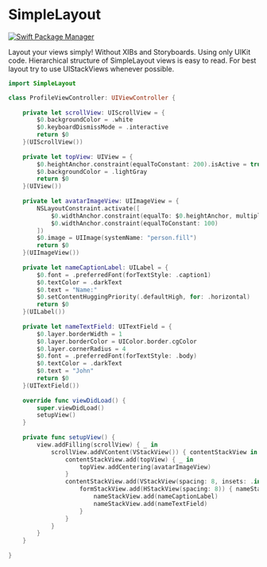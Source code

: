 # SimpleLayout

[![Swift Package Manager](https://img.shields.io/badge/Swift_Package_Manager-compatible-orange?style=flat)](https://img.shields.io/badge/Swift_Package_Manager-compatible-orange?style=flat)

Layout your views simply! Without XIBs and Storyboards. Using only UIKit code. Hierarchical structure of SimpleLayout views is easy to read. For best layout try to use UIStackViews whenever possible.

```swift
import SimpleLayout

class ProfileViewController: UIViewController {
    
    private let scrollView: UIScrollView = {
        $0.backgroundColor = .white
        $0.keyboardDismissMode = .interactive
        return $0
    }(UIScrollView())
    
    private let topView: UIView = {
        $0.heightAnchor.constraint(equalToConstant: 200).isActive = true
        $0.backgroundColor = .lightGray
        return $0
    }(UIView())
    
    private let avatarImageView: UIImageView = {
        NSLayoutConstraint.activate([
            $0.widthAnchor.constraint(equalTo: $0.heightAnchor, multiplier: 1),
            $0.widthAnchor.constraint(equalToConstant: 100)
        ])
        $0.image = UIImage(systemName: "person.fill")
        return $0
    }(UIImageView())
    
    private let nameCaptionLabel: UILabel = {
        $0.font = .preferredFont(forTextStyle: .caption1)
        $0.textColor = .darkText
        $0.text = "Name:"
        $0.setContentHuggingPriority(.defaultHigh, for: .horizontal)
        return $0
    }(UILabel())
    
    private let nameTextField: UITextField = {
        $0.layer.borderWidth = 1
        $0.layer.borderColor = UIColor.border.cgColor
        $0.layer.cornerRadius = 4
        $0.font = .preferredFont(forTextStyle: .body)
        $0.textColor = .darkText
        $0.text = "John"
        return $0
    }(UITextField())
    
    override func viewDidLoad() {
        super.viewDidLoad()
        setupView()
    }
    
    private func setupView() {
        view.addFilling(scrollView) { _ in
            scrollView.addVContent(VStackView()) { contentStackView in
                contentStackView.add(topView) { _ in
                    topView.addCentering(avatarImageView)
                }
                contentStackView.add(VStackView(spacing: 8, insets: .init(top: 16, left: 16, bottom: 16, right: 16))) { formStackView in
                    formStackView.add(HStackView(spacing: 8)) { nameStackView in
                        nameStackView.add(nameCaptionLabel)
                        nameStackView.add(nameTextField)
                    }
                }
            }
        }
    }
    
}
```
